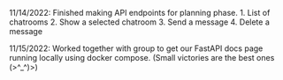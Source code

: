 11/14/2022:
    Finished making API endpoints for planning phase.
        1. List of chatrooms
        2. Show a selected chatroom
        3. Send a message
        4. Delete a message
   

11/15/2022:
    Worked together with group to get our FastAPI docs page running locally using docker compose. (Small victories are the best ones (>^_^)>)

